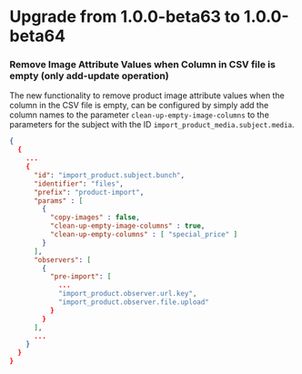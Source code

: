 # Upgrade from 1.0.0-beta63 to 1.0.0-beta64

### Remove Image Attribute Values when Column in CSV file is empty (only add-update operation)

The new functionality to remove product image attribute values when the column in the CSV file is empty, can be configured by simply add the column names to the parameter `clean-up-empty-image-columns` to the parameters for the subject with the ID `import_product_media.subject.media`.

```json
{
  {
    ...
    {
      "id": "import_product.subject.bunch",
      "identifier": "files",
      "prefix": "product-import",
      "params" : [
        {
          "copy-images" : false,
          "clean-up-empty-image-columns" : true,
          "clean-up-empty-columns" : [ "special_price" ]
        }
      ],
      "observers": [
        {
          "pre-import": [
            ...
            "import_product.observer.url.key",
            "import_product.observer.file.upload"
          }
        }
      ],
      ...
    }
  }
}
```